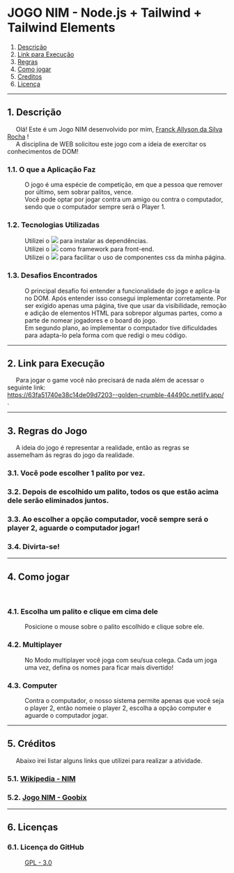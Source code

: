 # JOGO NIM - Node.js + Tailwind + Tailwind Elements

1. [Descrição](#descricao)
2. [Link para Execução](#link)
3. [Regras](#regras)
4. [Como jogar](#jogar)
5. [Creditos](#credits)
6. [Licença](#licenca)


<hr>

<div id="descricao">
<h2>1. Descrição </h2>
<p>&nbsp&nbsp&nbsp&nbsp Olá! Este é um Jogo NIM desenvolvido por mim, <a href="https://www.linkedin.com/in/franck-allyson-da-silva-rocha-7b9866229/">Franck Allyson da Silva Rocha</a>  ! <br>
&nbsp&nbsp&nbsp&nbsp A disciplina de WEB solicitou este jogo com a ideia de exercitar os conhecimentos de DOM!</p>
<dl>
  <dt><h3>1.1. O que a Aplicação Faz</h3></dt>
    <dd> O jogo é uma espécie de competição, em que a pessoa que remover por último, sem sobrar palitos, vence. <br>
    Você pode optar por jogar contra um amigo ou contra o computador, sendo que o computador sempre será o Player 1. </dd>

  <dt><h3>1.2. Tecnologias Utilizadas</h3></dt>
    <dd> Utilizei o <img src="https://img.shields.io/badge/node-v18.14.0-blue"> para instalar as dependências.</dd>
    <dd> Utilizei o <img src="https://img.shields.io/badge/tailwindcss-^3.2.7-red"> como framework para front-end.</dd>
    <dd> Utilizei o <img src="https://img.shields.io/badge/tw--elements-^1.0.0--beta1-red"> para facilitar o uso de componentes css da minha página. </dd> 

  <dt><h3>1.3. Desafios Encontrados</h3></dt>
    <dd> O principal desafio foi entender a funcionalidade do jogo e aplica-la no DOM. Após entender isso consegui implementar corretamente. Por ser exigido apenas uma página, tive que usar da visibilidade, remoção e adição de elementos HTML para sobrepor algumas partes, como a parte de nomear jogadores e o board do jogo. <br>
    Em segundo plano, ao implementar o computador tive dificuldades para adapta-lo pela forma com que redigi o meu código. </dd>
</dl>
</div>

<hr>

<div id="link">
<h2>2. Link para Execução </h2>
<p>&nbsp&nbsp&nbsp&nbsp Para jogar o game você não precisará de nada além de acessar o seguinte link:<br>
<a href="https://63fa51740e38c14de09d7203--golden-crumble-44490c.netlify.app/">https://63fa51740e38c14de09d7203--golden-crumble-44490c.netlify.app/ </a>.</p>

</div>

<hr>

<div id="regras">
<h2>3. Regras do Jogo</h2>
<p>&nbsp&nbsp&nbsp&nbsp A ideia do jogo é representar a realidade, então as regras se assemelham ás regras do jogo da realidade. </p>
<dl>
  <dt><h3>3.1. Você pode escolher 1 palito por vez.</h3></dt>
  <dt><h3>3.2. Depois de escolhido um palito, todos os que estão acima dele serão eliminados juntos.</h3></dt>
  <dt><h3>3.3. Ao escolher a opção computador, você sempre será o player 2, aguarde o computador jogar!</h3></dt>
  <dt><h3>3.4. Divirta-se!</h3></dt>
  </dt>
</dl>
</div>

<hr>

<div id="jogar">
<h2>4. Como jogar</h2>
<p>&nbsp&nbsp&nbsp&nbsp </p>
<dl>
  <dt><h3>4.1. Escolha um palito e clique em cima dele</h3></dt>
    <dd>Posicione  o mouse sobre o palito escolhido e clique sobre ele.</dd>
  <dt><h3>4.2. Multiplayer</h3></dt>
    <dd>No Modo multiplayer você joga com seu/sua colega. Cada um joga uma vez, defina os nomes para ficar mais divertido!</dd>
  <dt><h3>4.3. Computer</h3></dt>
    <dd>Contra o computador, o nosso sistema permite apenas que você seja o player 2, então nomeie o player 2, escolha a opção computer e aguarde o computador jogar. </dd>
  
</dl>
</div>
      
<hr>

<div id="credits">
<h2>5. Créditos</h2>
<p>&nbsp&nbsp&nbsp&nbsp Abaixo irei listar alguns links que utilizei para realizar a atividade.</p>
<dl>
  <dt><h3>5.1. <a href="https://pt.wikipedia.org/wiki/Nim_(jogo)"> Wikipedia - NIM</a></h3></dt>
  <dt><h3>5.2. <a href="https://pt.goobix.com/jogos-online/nim/">Jogo NIM - Goobix</a></h3></dt>
</dl>
</div>
      
<hr>

<div id="licenca">
<h2>6. Licenças</h2>
<dl>
  
  <dt><h3>6.1. Licença do GitHub</h3></dt>
    <dd><a href="https://github.com/franckallyson/web-ifnmg/blob/main/LICENCE">GPL - 3.0</a></dd>
</dl>
</div>

